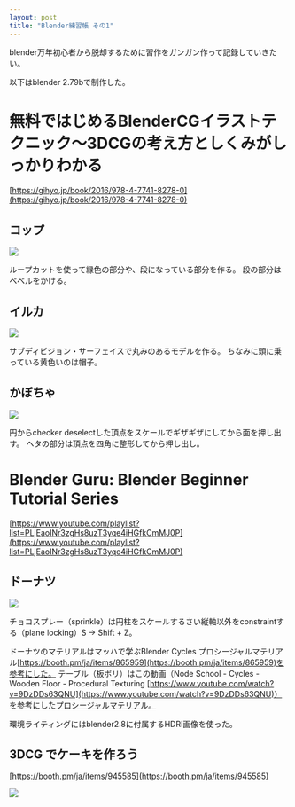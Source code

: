 ```yaml
---
layout: post
title: "Blender練習帳 その1"
---
```


blender万年初心者から脱却するために習作をガンガン作って記録していきたい。

以下はblender 2.79bで制作した。


# 無料ではじめるBlenderCGイラストテクニック～3DCGの考え方としくみがしっかりわかる

[https://gihyo.jp/book/2016/978-4-7741-8278-0](https://gihyo.jp/book/2016/978-4-7741-8278-0)

## コップ

![](/assets/cup.png)

ループカットを使って緑色の部分や、段になっている部分を作る。
段の部分はベベルをかける。

## イルカ

![](/assets/iruka.png)

サブディビジョン・サーフェイスで丸みのあるモデルを作る。
ちなみに頭に乗っている黄色いのは帽子。

## かぼちゃ

![](/assets/pumpkin.png)

円からchecker deselectした頂点をスケールでギザギザにしてから面を押し出す。
ヘタの部分は頂点を四角に整形してから押し出し。

# Blender Guru: Blender Beginner Tutorial Series

[https://www.youtube.com/playlist?list=PLjEaoINr3zgHs8uzT3yqe4iHGfkCmMJ0P](https://www.youtube.com/playlist?list=PLjEaoINr3zgHs8uzT3yqe4iHGfkCmMJ0P)

## ドーナツ

![](/assets/donuts.png)

チョコスプレー（sprinkle）は円柱をスケールするさい縦軸以外をconstraintする（plane locking）S → Shift + Z。

ドーナツのマテリアルはマッハで学ぶBlender Cycles プロシージャルマテリアル[https://booth.pm/ja/items/865959](https://booth.pm/ja/items/865959)を参考にした。
テーブル（板ポリ）はこの動画（Node School - Cycles - Wooden Floor - Procedural Texturing [https://www.youtube.com/watch?v=9DzDDs63QNU](https://www.youtube.com/watch?v=9DzDDs63QNU)）を参考にしたプロシージャルマテリアル。

環境ライティングにはblender2.8に付属するHDRI画像を使った。

## 3DCG でケーキを作ろう

[https://booth.pm/ja/items/945585](https://booth.pm/ja/items/945585)

![](/assets/cake.png)
